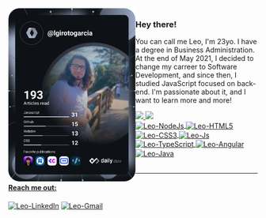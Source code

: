<div>
  <a href="https://app.daily.dev/lgirotogarcia"><img src="https://github.com/lgirotogarcia/lgirotogarcia/blob/main/devcard.svg" align="left" width="51%" alt="Leonardo's Dev Card">
  </a>
</div>

### Hey there!


  You can call me Leo, I'm 23yo. I have a degree in Business Administration. At the end of May 2021, I decided to change my carreer to Software Development, and since then, I studied JavaScript focused on back-end. I'm passionate about it, and I want to learn more and more!

  <div>
  <a href="https://github.com/lgirotogarcia">
  <img height="142em" src="https://github-readme-stats.vercel.app/api?username=lgirotogarcia&show_icons=true&theme=cobalt&include_all_commits=true&count_private=true"/>
  <img height="170em" src="https://github-readme-stats.vercel.app/api/top-langs/?username=lgirotogarcia&layout=compact&langs_count=7&theme=cobalt"/>
  </div>
  
<div style="display: inline_block">
  
  <img align="center" alt="Leo-NodeJs" height="30" width="40" src="https://cdn.jsdelivr.net/gh/devicons/devicon/icons/nodejs/nodejs-original.svg">
  <!--
<img align="center" alt="Leo-Express" height="30" width="40" src="https://cdn.jsdelivr.net/gh/devicons/devicon/icons/express/express-original.svg">
  -->
  <img align="center" alt="Leo-HTML5" height="30" width="40" src="https://cdn.jsdelivr.net/gh/devicons/devicon/icons/html5/html5-plain-wordmark.svg">
  <img align="center" alt="Leo-CSS3" height="30" width="40" src="https://cdn.jsdelivr.net/gh/devicons/devicon/icons/css3/css3-plain-wordmark.svg">
  <img align="center" alt="Leo-Js" height="30" width="40" src="https://cdn.jsdelivr.net/gh/devicons/devicon/icons/javascript/javascript-plain.svg">
  <img align="center" alt="Leo-TypeScript" height="30" width="40" src="https://cdn.jsdelivr.net/gh/devicons/devicon/icons/typescript/typescript-plain.svg">
  <img align="center" alt="Leo-Angular" height="30" width="40" src="https://cdn.jsdelivr.net/gh/devicons/devicon/icons/angularjs/angularjs-plain.svg">
  <img align="center"alt="Leo-Java" height="30" width="40"src="https://cdn.jsdelivr.net/gh/devicons/devicon/icons/java/java-plain.svg">
</div>
<br>

---
  

#### Reach me out:  
 [<img align="center" alt="Leo-LinkedIn" height="30" width="40" src="https://cdn.jsdelivr.net/gh/devicons/devicon/icons/linkedin/linkedin-original.svg">](https://linkedin.com.br/in/lgirotogarcia)
  [<img align="center" alt="Leo-Gmail" height="30" src="https://raw.githubusercontent.com/get-icon/geticon/fc0f660daee147afb4a56c64e12bde6486b73e39/icons/google-gmail.svg">](mailto:leonardogirotogarcia@gmail.com)

  
  
 <!--
**lgirotogarcia/lgirotogarcia** is a ✨ _special_ ✨ repository because its `README.md` (this file) appears on your GitHub profile.

Here are some ideas to get you started:

- 🔭 I’m currently working on ...
- 🌱 I’m currently learning ...
- 👯 I’m looking to collaborate on ...
- 🤔 I’m looking for help with ...
- 💬 Ask me about ...
- 📫 How to reach me: ...
- 😄 Pronouns: ...
- ⚡ Fun fact: ...
-->

